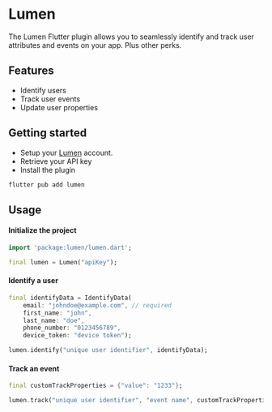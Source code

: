 # Lumen

The Lumen Flutter plugin allows you to seamlessly identify and track user attributes and events on your app. Plus other perks.

## Features

- Identify users
- Track user events
- Update user properties

## Getting started

- Setup your [Lumen](https://uselumen.co) account.
- Retrieve your API key
- Install the plugin

```sh
flutter pub add lumen
```

## Usage

<!--
TODO: Include short and useful examples for package users. Add longer examples
to `/example` folder. -->

#### Initialize the project

```dart
import 'package:lumen/lumen.dart';

final lumen = Lumen("apiKey");
```

#### Identify a user

```dart
final identifyData = IdentifyData(
    email: "johndoe@example.com", // required
    first_name: "john",
    last_name: "doe",
    phone_number: "0123456789",
    device_token: "device token");

lumen.identify("unique user identifier", identifyData);
```

#### Track an event

```dart
final customTrackProperties = {"value": "1233"};

lumen.track("unique user identifier", "event name", customTrackProperties);
```

<!--
## Additional information

TODO: Tell users more about the package: where to find more information, how to
contribute to the package, how to file issues, what response they can expect
from the package authors, and more. -->
